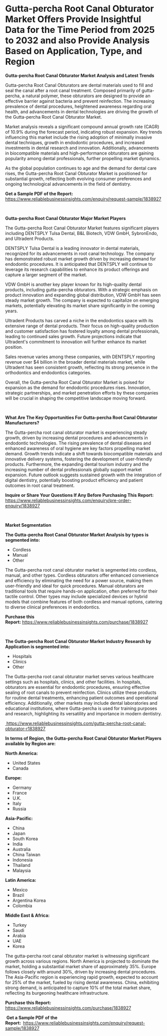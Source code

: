 <p><h1>Gutta-percha Root Canal Obturator Market Offers Provide Insightful Data for the Time Period from 2025 to 2032 and also Provide Analysis Based on Application, Type, and Region</h1></p><p><strong>Gutta-percha Root Canal Obturator Market Analysis and Latest Trends</strong></p>
<p><p>Gutta-percha Root Canal Obturators are dental materials used to fill and seal the canal after a root canal treatment. Composed primarily of gutta-percha, a natural polymer, these obturators are designed to provide an effective barrier against bacteria and prevent reinfection. The increasing prevalence of dental procedures, heightened awareness regarding oral health, and advancements in dental technologies are driving the growth of the Gutta-percha Root Canal Obturator Market.</p><p>Market analysis reveals a significant compound annual growth rate (CAGR) of 10.9% during the forecast period, indicating robust expansion. Key trends influencing this market include the rising adoption of minimally invasive dental techniques, growth in endodontic procedures, and increased investments in dental research and innovation. Additionally, advancements in biocompatible materials and high-performance obturators are gaining popularity among dental professionals, further propelling market dynamics.</p><p>As the global population continues to age and the demand for dental care rises, the Gutta-percha Root Canal Obturator Market is positioned for substantial growth, reflecting both evolving consumer preferences and ongoing technological advancements in the field of dentistry.</p></p>
<p><strong>Get a Sample PDF of the Report:&nbsp;</strong> <a href="https://www.reliablebusinessinsights.com/enquiry/request-sample/1838927?utm_campaign=60&utm_medium=2&utm_source=Github&utm_content=ia&utm_term=14042025&utm_id=gutta-percha-root-canal-obturator">https://www.reliablebusinessinsights.com/enquiry/request-sample/1838927</a></p>
<p>&nbsp;</p>
<p><strong>Gutta-percha Root Canal Obturator Major Market Players</strong></p>
<p><p>The Gutta-percha Root Canal Obturator Market features significant players including DENTSPLY Tulsa Dental, B&L Biotech, VDW GmbH, SybronEndo, and Ultradent Products. </p><p>DENTSPLY Tulsa Dental is a leading innovator in dental materials, recognized for its advancements in root canal technology. The company has demonstrated robust market growth driven by increasing demand for endodontic procedures. It is anticipated that DENTSPLY will continue to leverage its research capabilities to enhance its product offerings and capture a larger segment of the market.</p><p>VDW GmbH is another key player known for its high-quality dental products, including gutta-percha obturators. With a strategic emphasis on product innovation and expanding global distribution, VDW GmbH has seen steady market growth. The company is expected to capitalize on emerging markets, potentially elevating its market share significantly in the coming years.</p><p>Ultradent Products has carved a niche in the endodontics space with its extensive range of dental products. Their focus on high-quality production and customer satisfaction has fostered loyalty among dental professionals, leading to continued sales growth. Future projections indicate that Ultradent's commitment to innovation will further enhance its market position.</p><p>Sales revenue varies among these companies, with DENTSPLY reporting revenue over $4 billion in the broader dental materials market, while Ultradent has seen consistent growth, reflecting its strong presence in the orthodontics and endodontics categories.</p><p>Overall, the Gutta-percha Root Canal Obturator Market is poised for expansion as the demand for endodontic procedures rises. Innovation, strategic partnerships, and market penetration efforts by these companies will be crucial in shaping the competitive landscape moving forward.</p></p>
<p>&nbsp;</p>
<p><strong>What Are The Key Opportunities For Gutta-percha Root Canal Obturator Manufacturers?</strong></p>
<p><p>The Gutta-percha root canal obturator market is experiencing steady growth, driven by increasing dental procedures and advancements in endodontic technologies. The rising prevalence of dental diseases and enhanced awareness of oral hygiene are key factors propelling market demand. Growth trends indicate a shift towards biocompatible materials and innovative delivery systems, fostering the development of user-friendly products. Furthermore, the expanding dental tourism industry and the increasing number of dental professionals globally support market expansion. Future outlook suggests sustained growth with the integration of digital dentistry, potentially boosting product efficiency and patient outcomes in root canal treatment.</p></p>
<p><strong>Inquire or Share Your Questions If Any Before Purchasing This Report:</strong> <a href="https://www.reliablebusinessinsights.com/enquiry/pre-order-enquiry/1838927?utm_campaign=60&utm_medium=2&utm_source=Github&utm_content=ia&utm_term=14042025&utm_id=gutta-percha-root-canal-obturator">https://www.reliablebusinessinsights.com/enquiry/pre-order-enquiry/1838927</a></p>
<p>&nbsp;</p>
<p><strong>Market Segmentation</strong></p>
<p><strong>The Gutta-percha Root Canal Obturator Market Analysis by types is segmented into:</strong></p>
<p><ul><li>Cordless</li><li>Manual</li><li>Other</li></ul></p>
<p><p>The Gutta-percha root canal obturator market is segmented into cordless, manual, and other types. Cordless obturators offer enhanced convenience and efficiency by eliminating the need for a power source, making them user-friendly and ideal for quick procedures. Manual obturators are traditional tools that require hands-on application, often preferred for their tactile control. Other types may include specialized devices or hybrid models that combine features of both cordless and manual options, catering to diverse clinical preferences in endodontics.</p></p>
<p><strong>Purchase this Report:&nbsp;</strong><a href="https://www.reliablebusinessinsights.com/purchase/1838927?utm_campaign=60&utm_medium=2&utm_source=Github&utm_content=ia&utm_term=14042025&utm_id=gutta-percha-root-canal-obturator">https://www.reliablebusinessinsights.com/purchase/1838927</a></p>
<p>&nbsp;</p>
<p><strong>The Gutta-percha Root Canal Obturator Market Industry Research by Application is segmented into:</strong></p>
<p><ul><li>Hospitals</li><li>Clinics</li><li>Other</li></ul></p>
<p><p>The Gutta-percha root canal obturator market serves various healthcare settings such as hospitals, clinics, and other facilities. In hospitals, obturators are essential for endodontic procedures, ensuring effective sealing of root canals to prevent reinfection. Clinics utilize these products for routine dental treatments, enhancing patient outcomes and operational efficiency. Additionally, other markets may include dental laboratories and educational institutions, where Gutta-percha is used for training purposes and research, highlighting its versatility and importance in modern dentistry.</p></p>
<p><a href="https://www.reliablebusinessinsights.com/gutta-percha-root-canal-obturator-r1838927?utm_campaign=60&utm_medium=2&utm_source=Github&utm_content=ia&utm_term=14042025&utm_id=gutta-percha-root-canal-obturator">&nbsp;https://www.reliablebusinessinsights.com/gutta-percha-root-canal-obturator-r1838927</a></p>
<p><strong>In terms of Region, the Gutta-percha Root Canal Obturator Market Players available by Region are:</strong></p>
<p>
    <p> <strong> North America: </strong>
        <ul>
            <li>United States</li>
            <li>Canada</li>
        </ul>
        </p> 
    <p> <strong> Europe: </strong>
        <ul>
            <li>Germany</li>
            <li>France</li>
            <li>U.K.</li>
            <li>Italy</li>
            <li>Russia</li>
        </ul>
        </p> 
    <p> <strong> Asia-Pacific: </strong>
        <ul>
            <li>China</li>
            <li>Japan</li>
            <li>South Korea</li>
            <li>India</li>
            <li>Australia</li>
            <li>China Taiwan</li>
            <li>Indonesia</li>
            <li>Thailand</li>
            <li>Malaysia</li>
        </ul>
        </p> 
    <p> <strong> Latin America: </strong>
        <ul>
            <li>Mexico</li>
            <li>Brazil</li>
            <li>Argentina Korea</li>
            <li>Colombia</li>
        </ul>
        </p> 
    <p> <strong> Middle East & Africa: </strong>
        <ul>
            <li>Turkey</li>
            <li>Saudi</li>
            <li>Arabia</li>
            <li>UAE</li>
            <li>Korea</li>
        </ul>
    </p>
    </p>
<p><p>The gutta-percha root canal obturator market is witnessing significant growth across various regions. North America is projected to dominate the market, holding a substantial market share of approximately 35%. Europe follows closely with around 30%, driven by increasing dental procedures. The Asia-Pacific region is experiencing rapid growth, expected to account for 25% of the market, fueled by rising dental awareness. China, exhibiting strong demand, is anticipated to capture 10% of the total market share, reflecting its burgeoning healthcare infrastructure.</p></p>
<p><strong>Purchase this Report: </strong><a href="https://www.reliablebusinessinsights.com/purchase/1838927?utm_campaign=60&utm_medium=2&utm_source=Github&utm_content=ia&utm_term=14042025&utm_id=gutta-percha-root-canal-obturator">https://www.reliablebusinessinsights.com/purchase/1838927</a></p>
<p>&nbsp;<strong>Get a Sample PDF of the Report:&nbsp;&nbsp;</strong><a href="https://www.reliablebusinessinsights.com/enquiry/request-sample/1838927?utm_campaign=60&utm_medium=2&utm_source=Github&utm_content=ia&utm_term=14042025&utm_id=gutta-percha-root-canal-obturator">https://www.reliablebusinessinsights.com/enquiry/request-sample/1838927</a></p>
<p><strong></strong></p>
<p><p></p><p></p><p></p></p>